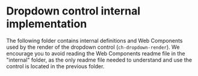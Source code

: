 # Dropdown control internal implementation

The following folder contains internal definitions and Web Components used by the render of the dropdown control (`ch-dropdown-render`). We encourage you to avoid reading the Web Components readme file in the "internal" folder, as the only readme file needed to understand and use the control is located in the previous folder.
